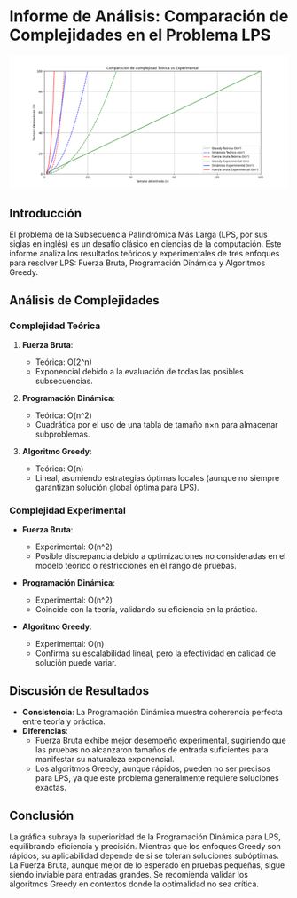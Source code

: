 # Informe de Análisis: Comparación de Complejidades en el Problema LPS

![Graficos](/docs/images/ComparacionesComplejidadesLPS.png)

## Introducción
El problema de la Subsecuencia Palindrómica Más Larga (LPS, por sus siglas en inglés) es un desafío clásico en ciencias de la computación. Este informe analiza los resultados teóricos y experimentales de tres enfoques para resolver LPS: Fuerza Bruta, Programación Dinámica y Algoritmos Greedy.

## Análisis de Complejidades

### Complejidad Teórica
1. **Fuerza Bruta**:  
   - Teórica: O(2^n)  
   - Exponencial debido a la evaluación de todas las posibles subsecuencias.

2. **Programación Dinámica**:  
   - Teórica: O(n^2)  
   - Cuadrática por el uso de una tabla de tamaño n×n para almacenar subproblemas.

3. **Algoritmo Greedy**:  
   - Teórica: O(n)  
   - Lineal, asumiendo estrategias óptimas locales (aunque no siempre garantizan solución global óptima para LPS).

### Complejidad Experimental
- **Fuerza Bruta**:  
  - Experimental: O(n^2)  
  - Posible discrepancia debido a optimizaciones no consideradas en el modelo teórico o restricciones en el rango de pruebas.

- **Programación Dinámica**:  
  - Experimental: O(n^2)  
  - Coincide con la teoría, validando su eficiencia en la práctica.

- **Algoritmo Greedy**:  
  - Experimental: O(n)  
  - Confirma su escalabilidad lineal, pero la efectividad en calidad de solución puede variar.

## Discusión de Resultados
- **Consistencia**: La Programación Dinámica muestra coherencia perfecta entre teoría y práctica.  
- **Diferencias**:  
  - Fuerza Bruta exhibe mejor desempeño experimental, sugiriendo que las pruebas no alcanzaron tamaños de entrada suficientes para manifestar su naturaleza exponencial.  
  - Los algoritmos Greedy, aunque rápidos, pueden no ser precisos para LPS, ya que este problema generalmente requiere soluciones exactas.  

## Conclusión
La gráfica subraya la superioridad de la Programación Dinámica para LPS, equilibrando eficiencia y precisión. Mientras que los enfoques Greedy son rápidos, su aplicabilidad depende de si se toleran soluciones subóptimas. La Fuerza Bruta, aunque mejor de lo esperado en pruebas pequeñas, sigue siendo inviable para entradas grandes. Se recomienda validar los algoritmos Greedy en contextos donde la optimalidad no sea crítica.  
